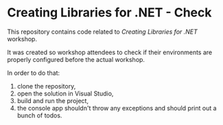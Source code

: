 # Creating Libraries for .NET - Check

This repository contains code related to _Creating Libraries for .NET_ workshop.

It was created so workshop attendees to check if their environments are properly configured before the actual workshop.

In order to do that:

1. clone the repository,
1. open the solution in Visual Studio,
1. build and run the project,
1. the console app shouldn't throw any exceptions and should print out a bunch of todos.

